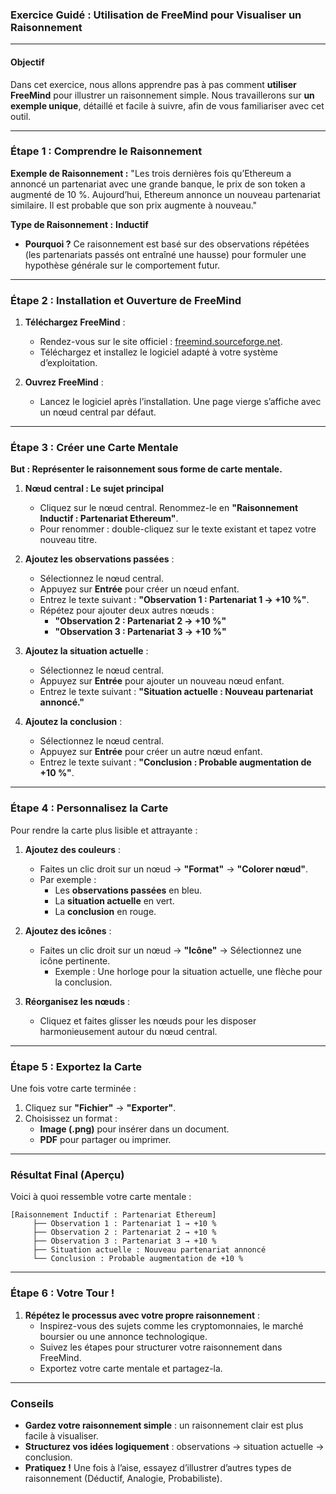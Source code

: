 ### **Exercice Guidé : Utilisation de FreeMind pour Visualiser un Raisonnement**

---

#### **Objectif**
Dans cet exercice, nous allons apprendre pas à pas comment **utiliser FreeMind** pour illustrer un raisonnement simple. Nous travaillerons sur **un exemple unique**, détaillé et facile à suivre, afin de vous familiariser avec cet outil.

---

### **Étape 1 : Comprendre le Raisonnement**

**Exemple de Raisonnement :**
"Les trois dernières fois qu’Ethereum a annoncé un partenariat avec une grande banque, le prix de son token a augmenté de 10 %. Aujourd’hui, Ethereum annonce un nouveau partenariat similaire. Il est probable que son prix augmente à nouveau."  

**Type de Raisonnement :** **Inductif**  
- **Pourquoi ?** Ce raisonnement est basé sur des observations répétées (les partenariats passés ont entraîné une hausse) pour formuler une hypothèse générale sur le comportement futur.

---

### **Étape 2 : Installation et Ouverture de FreeMind**

1. **Téléchargez FreeMind** :
   - Rendez-vous sur le site officiel : [freemind.sourceforge.net](http://freemind.sourceforge.net/).
   - Téléchargez et installez le logiciel adapté à votre système d’exploitation.

2. **Ouvrez FreeMind** :
   - Lancez le logiciel après l’installation. Une page vierge s’affiche avec un nœud central par défaut.

---

### **Étape 3 : Créer une Carte Mentale**

**But : Représenter le raisonnement sous forme de carte mentale.**

1. **Nœud central : Le sujet principal**
   - Cliquez sur le nœud central. Renommez-le en **"Raisonnement Inductif : Partenariat Ethereum"**.
   - Pour renommer : double-cliquez sur le texte existant et tapez votre nouveau titre.

2. **Ajoutez les observations passées** :
   - Sélectionnez le nœud central.
   - Appuyez sur **Entrée** pour créer un nœud enfant.
   - Entrez le texte suivant : **"Observation 1 : Partenariat 1 → +10 %"**.
   - Répétez pour ajouter deux autres nœuds :  
     - **"Observation 2 : Partenariat 2 → +10 %"**  
     - **"Observation 3 : Partenariat 3 → +10 %"**

3. **Ajoutez la situation actuelle** :
   - Sélectionnez le nœud central.
   - Appuyez sur **Entrée** pour ajouter un nouveau nœud enfant.
   - Entrez le texte suivant : **"Situation actuelle : Nouveau partenariat annoncé."**

4. **Ajoutez la conclusion** :
   - Sélectionnez le nœud central.
   - Appuyez sur **Entrée** pour créer un autre nœud enfant.
   - Entrez le texte suivant : **"Conclusion : Probable augmentation de +10 %"**.

---

### **Étape 4 : Personnalisez la Carte**

Pour rendre la carte plus lisible et attrayante :
1. **Ajoutez des couleurs** :
   - Faites un clic droit sur un nœud → **"Format"** → **"Colorer nœud"**.
   - Par exemple :  
     - Les **observations passées** en bleu.  
     - La **situation actuelle** en vert.  
     - La **conclusion** en rouge.

2. **Ajoutez des icônes** :
   - Faites un clic droit sur un nœud → **"Icône"** → Sélectionnez une icône pertinente.  
     - Exemple : Une horloge pour la situation actuelle, une flèche pour la conclusion.

3. **Réorganisez les nœuds** :
   - Cliquez et faites glisser les nœuds pour les disposer harmonieusement autour du nœud central.

---

### **Étape 5 : Exportez la Carte**

Une fois votre carte terminée :
1. Cliquez sur **"Fichier"** → **"Exporter"**.
2. Choisissez un format :  
   - **Image (.png)** pour insérer dans un document.  
   - **PDF** pour partager ou imprimer.

---

### **Résultat Final (Aperçu)**

Voici à quoi ressemble votre carte mentale :

```
[Raisonnement Inductif : Partenariat Ethereum]
     ├── Observation 1 : Partenariat 1 → +10 %
     ├── Observation 2 : Partenariat 2 → +10 %
     ├── Observation 3 : Partenariat 3 → +10 %
     ├── Situation actuelle : Nouveau partenariat annoncé
     └── Conclusion : Probable augmentation de +10 %
```

---

### **Étape 6 : Votre Tour !**

1. **Répétez le processus avec votre propre raisonnement** :
   - Inspirez-vous des sujets comme les cryptomonnaies, le marché boursier ou une annonce technologique.
   - Suivez les étapes pour structurer votre raisonnement dans FreeMind.
   - Exportez votre carte mentale et partagez-la.

---

### **Conseils**
- **Gardez votre raisonnement simple** : un raisonnement clair est plus facile à visualiser.  
- **Structurez vos idées logiquement** : observations → situation actuelle → conclusion.  
- **Pratiquez !** Une fois à l’aise, essayez d’illustrer d’autres types de raisonnement (Déductif, Analogie, Probabiliste).  

